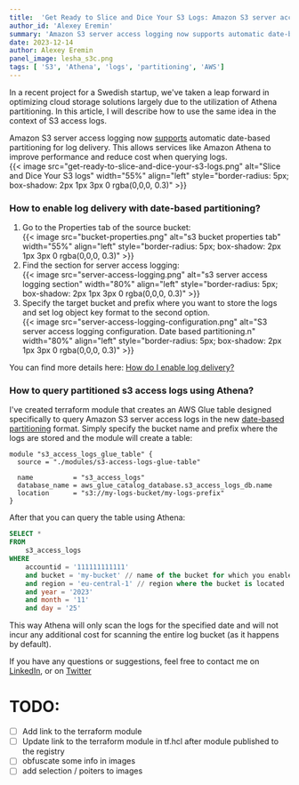 ```yaml
---
title:  'Get Ready to Slice and Dice Your S3 Logs: Amazon S3 server access logging now supports automatic date-based partitioning'
author_id: 'Alexey Eremin'
summary: 'Amazon S3 server access logging now supports automatic date-based partitioning for log delivery. This allows services like Amazon Athena to improve performance and reduce cost when querying logs.'
date: 2023-12-14
author: Alexey Eremin
panel_image: lesha_s3c.png
tags: [ 'S3', 'Athena', 'logs', 'partitioning', 'AWS']
---
```

In a recent project for a Swedish startup, we've taken a leap forward in optimizing cloud storage solutions largely due to the utilization of Athena partitioning. In this article, I will describe how to use the same idea in the context of S3 access logs.  

Amazon S3 server access logging now [supports](https://aws.amazon.com/about-aws/whats-new/2023/11/amazon-s3-server-access-logging-date-partitioning/) automatic date-based partitioning for log delivery. This allows services like Amazon Athena to improve performance and reduce cost when querying logs.  
{{< image src="get-ready-to-slice-and-dice-your-s3-logs.png" alt="Slice and Dice Your S3 logs" width="55%" align="left" style="border-radius: 5px; box-shadow: 2px 1px 3px 0 rgba(0,0,0, 0.3)" >}}

### How to enable log delivery with date-based partitioning?

1. Go to the Properties tab of the source bucket:  
{{< image src="bucket-properties.png" alt="s3 bucket properties tab" width="55%" align="left" style="border-radius: 5px; box-shadow: 2px 1px 3px 0 rgba(0,0,0, 0.3)" >}}
2. Find the section for server access logging:  
{{< image src="server-access-logging.png" alt="s3 server access logging section" width="80%" align="left" style="border-radius: 5px; box-shadow: 2px 1px 3px 0 rgba(0,0,0, 0.3)" >}}
3. Specify the target bucket and prefix where you want to store the logs and set log object key format to the second option.  
{{< image src="server-access-logging-configuration.png" alt="S3 server access logging configuration. Date based partitioning.n" width="80%" align="left" style="border-radius: 5px; box-shadow: 2px 1px 3px 0 rgba(0,0,0, 0.3)" >}}


You can find more details here: [How do I enable log delivery?](https://docs.aws.amazon.com/AmazonS3/latest/userguide/ServerLogs.html#server-access-logging-overview)

### How to query partitioned s3 access logs using Athena?
I've created terraform module that creates an AWS Glue table designed specifically to query Amazon S3 server access logs in the new [date-based partitioning](https://aws.amazon.com/about-aws/whats-new/2023/11/amazon-s3-server-access-logging-date-partitioning/) format.
Simply specify the bucket name and prefix where the logs are stored and the module will create a table:    
```hcl
module "s3_access_logs_glue_table" {
  source = "./modules/s3-access-logs-glue-table"

  name          = "s3_access_logs"
  database_name = aws_glue_catalog_database.s3_access_logs_db.name
  location      = "s3://my-logs-bucket/my-logs-prefix"
}
```
After that you can query the table using Athena:
```sql
SELECT *
FROM 
    s3_access_logs
WHERE
    accountid = '111111111111'
    and bucket = 'my-bucket' // name of the bucket for which you enabled logging
    and region = 'eu-central-1' // region where the bucket is located
    and year = '2023'
    and month = '11'
    and day = '25'
```
This way Athena will only scan the logs for the specified date and will not incur any additional cost for scanning the entire log bucket (as it happens by default).

If you have any questions or suggestions, feel free to contact me on [LinkedIn](https://www.linkedin.com/in/alexey-eremin/), or on [Twitter](https://twitter.com/AA_Eremin)

# TODO:
- [ ] Add link to the terraform module
- [ ] Update link to the terraform module in tf.hcl after module published to the registry
- [ ] obfuscate some info in images
- [ ] add selection / poiters to images